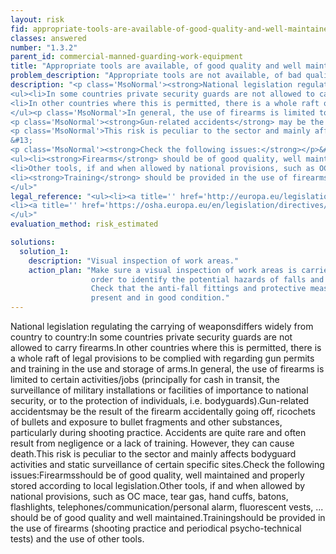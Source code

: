 ```yaml
---
layout: risk
fid: appropriate-tools-are-available-of-good-quality-and-well-maintained
classes: answered
number: "1.3.2"
parent_id: commercial-manned-guarding-work-equipment
title: "Appropriate tools are available, of good quality and well maintained."
problem_description: "Appropriate tools are not available, of bad quality and poorly maintained"
description: "<p class='MsoNormal'><strong>National legislation regulating the carrying of weapons</strong> differs widely from country to country:</p>&#13;
<ul><li>In some countries private security guards are not allowed to carry firearms.</li>&#13;
<li>In other countries where this is permitted, there is a whole raft of legal provisions to be complied with regarding gun permits and training in the use and storage of arms.</li>&#13;
</ul><p class='MsoNormal'>In general, the use of firearms is limited to certain activities/jobs (principally for cash in transit, the surveillance of military installations or facilities of importance to national security, or to the protection of individuals, i.e. bodyguards).</p>&#13;
<p class='MsoNormal'><strong>Gun-related accidents</strong> may be the result of the firearm accidentally going off, ricochets of bullets and exposure to bullet fragments and other substances, particularly during shooting practice. Accidents are quite rare and often result from negligence or a lack of training. However, they can cause death.</p>&#13;
<p class='MsoNormal'>This risk is peculiar to the sector and mainly affects bodyguard activities and static surveillance of certain specific sites.</p>&#13;
&#13;
<p class='MsoNormal'><strong>Check the following issues:</strong></p>&#13;
<ul><li><strong>Firearms</strong> should be of good quality, well maintained and properly stored according to local legislation.</li>&#13;
<li>Other tools, if and when allowed by national provisions, such as OC mace, tear gas, hand cuffs, batons, flashlights, telephones/communication/personal alarm, fluorescent vests, ... should be of good quality and well maintained.</li>&#13;
<li><strong>Training</strong> should be provided in the use of firearms (shooting practice and periodical psycho-technical tests) and the use of other tools.</li>&#13;
</ul>"
legal_reference: "<ul><li><a title='' href='http://europa.eu/legislation_summaries/employment_and_social_policy/health_hygiene_safety_at_work/c11113_en.htm' rel='nofollow' target='_blank'>89/391/CEE Implementing measures to improve the health and safety of workers (framework directive).</a></li>&#13;
<li><a title='' href='https://osha.europa.eu/en/legislation/directives/workplaces-equipment-signs-personal-protective-equipment/osh-directives/3' rel='nofollow' target='_blank'>2009/104/EC Directive on the minimum safety and health requirements for the use of work equipment.</a></li>&#13;
</ul>"
evaluation_method: risk_estimated

solutions:
  solution_1:
    description: "Visual inspection of work areas."
    action_plan: "Make sure a visual inspection of work areas is carried out in
                  order to identify the potential hazards of falls and slips.
                  Check that the anti-fall fittings and protective measures are
                  present and in good condition."
---
```

National legislation regulating the carrying of weaponsdiffers widely from
country to country:In some countries private security guards are not allowed
to carry firearms.In other countries where this is permitted, there is a whole
raft of legal provisions to be complied with regarding gun permits and
training in the use and storage of arms.In general, the use of firearms is
limited to certain activities/jobs (principally for cash in transit, the
surveillance of military installations or facilities of importance to national
security, or to the protection of individuals, i.e. bodyguards).Gun-related
accidentsmay be the result of the firearm accidentally going off, ricochets of
bullets and exposure to bullet fragments and other substances, particularly
during shooting practice. Accidents are quite rare and often result from
negligence or a lack of training. However, they can cause death.This risk is
peculiar to the sector and mainly affects bodyguard activities and static
surveillance of certain specific sites.Check the following
issues:Firearmsshould be of good quality, well maintained and properly stored
according to local legislation.Other tools, if and when allowed by national
provisions, such as OC mace, tear gas, hand cuffs, batons, flashlights,
telephones/communication/personal alarm, fluorescent vests, ... should be of
good quality and well maintained.Trainingshould be provided in the use of
firearms (shooting practice and periodical psycho-technical tests) and the use
of other tools.


